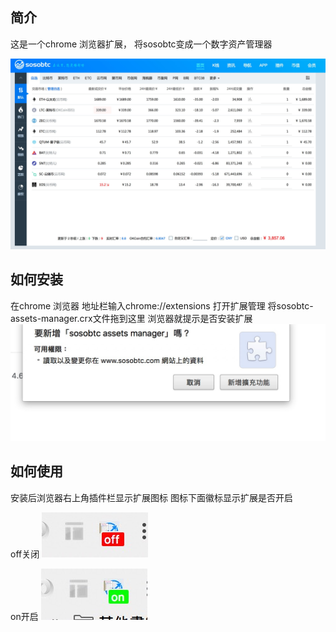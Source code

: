 ## 简介
这是一个chrome 浏览器扩展， 将sosobtc变成一个数字资产管理器

![sosobtc-assets-manager](screenshot/1.png)

## 如何安装
在chrome 浏览器 地址栏输入chrome://extensions 打开扩展管理
将sosobtc-assets-manager.crx文件拖到这里 浏览器就提示是否安装扩展
![sosobtc-assets-manager](screenshot/chrome-extension2.png)


## 如何使用
安装后浏览器右上角插件栏显示扩展图标
图标下面徽标显示扩展是否开启

off关闭
![sosobtc-assets-manager](screenshot/chrome-extension0.png)

on开启
![sosobtc-assets-manager](screenshot/chrome-extension1.png)

